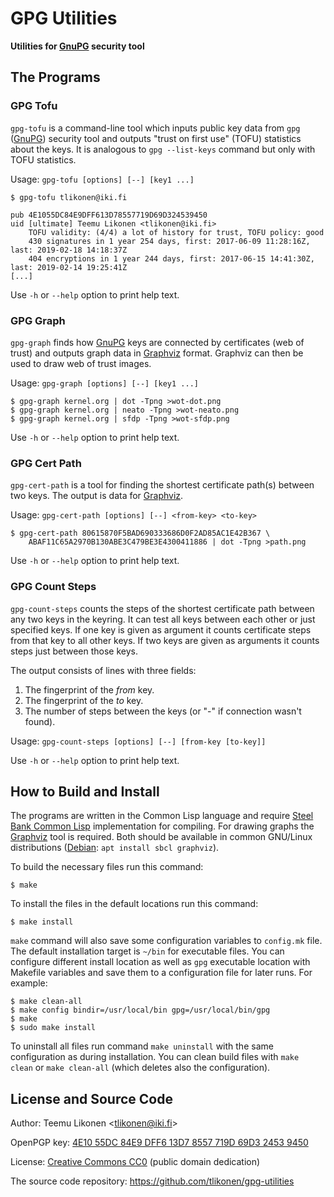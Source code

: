 GPG Utilities
=============

**Utilities for [GnuPG][] security tool**


The Programs
------------

### GPG Tofu

`gpg-tofu` is a command-line tool which inputs public key data from
`gpg` ([GnuPG][]) security tool and outputs "trust on first use" (TOFU)
statistics about the keys. It is analogous to `gpg --list-keys` command
but only with TOFU statistics.

Usage: `gpg-tofu [options] [--] [key1 ...]`

    $ gpg-tofu tlikonen@iki.fi

    pub 4E1055DC84E9DFF613D78557719D69D324539450
    uid [ultimate] Teemu Likonen <tlikonen@iki.fi>
        TOFU validity: (4/4) a lot of history for trust, TOFU policy: good
        430 signatures in 1 year 254 days, first: 2017-06-09 11:28:16Z, last: 2019-02-18 14:18:37Z
        404 encryptions in 1 year 244 days, first: 2017-06-15 14:41:30Z, last: 2019-02-14 19:25:41Z
    [...]

Use `-h` or `--help` option to print help text.


### GPG Graph

`gpg-graph` finds how [GnuPG][] keys are connected by certificates (web
of trust) and outputs graph data in [Graphviz][] format. Graphviz can
then be used to draw web of trust images.

Usage: `gpg-graph [options] [--] [key1 ...]`

    $ gpg-graph kernel.org | dot -Tpng >wot-dot.png
    $ gpg-graph kernel.org | neato -Tpng >wot-neato.png
    $ gpg-graph kernel.org | sfdp -Tpng >wot-sfdp.png

Use `-h` or `--help` option to print help text.


### GPG Cert Path

`gpg-cert-path` is a tool for finding the shortest certificate path(s)
between two keys. The output is data for [Graphviz][].

Usage: `gpg-cert-path [options] [--] <from-key> <to-key>`

    $ gpg-cert-path 80615870F5BAD690333686D0F2AD85AC1E42B367 \
        ABAF11C65A2970B130ABE3C479BE3E4300411886 | dot -Tpng >path.png

Use `-h` or `--help` option to print help text.


### GPG Count Steps

`gpg-count-steps` counts the steps of the shortest certificate path
between any two keys in the keyring. It can test all keys between each
other or just specified keys. If one key is given as argument it counts
certificate steps from that key to all other keys. If two keys are given
as arguments it counts steps just between those keys.

The output consists of lines with three fields:

 1. The fingerprint of the *from* key.
 2. The fingerprint of the *to* key.
 3. The number of steps between the keys (or "-" if connection wasn't
    found).

Usage: `gpg-count-steps [options] [--] [from-key [to-key]]`

Use `-h` or `--help` option to print help text.


[GnuPG]:    https://gnupg.org/
[Graphviz]: https://graphviz.org/


How to Build and Install
------------------------

The programs are written in the Common Lisp language and require [Steel
Bank Common Lisp][SBCL] implementation for compiling. For drawing graphs
the [Graphviz][] tool is required. Both should be available in common
GNU/Linux distributions ([Debian][]: `apt install sbcl graphviz`).

To build the necessary files run this command:

    $ make

To install the files in the default locations run this command:

    $ make install

`make` command will also save some configuration variables to
`config.mk` file. The default installation target is `~/bin` for
executable files. You can configure different install location as well
as `gpg` executable location with Makefile variables and save them to a
configuration file for later runs. For example:

    $ make clean-all
    $ make config bindir=/usr/local/bin gpg=/usr/local/bin/gpg
    $ make
    $ sudo make install

To uninstall all files run command `make uninstall` with the same
configuration as during installation. You can clean build files with
`make clean` or `make clean-all` (which deletes also the configuration).

[SBCL]:   http://sbcl.org/
[Debian]: https://www.debian.org/


License and Source Code
-----------------------

Author: Teemu Likonen <<tlikonen@iki.fi>>

OpenPGP key: [4E10 55DC 84E9 DFF6 13D7 8557 719D 69D3 2453 9450][PGP]

License: [Creative Commons CC0][CC0] (public domain dedication)

The source code repository:
<https://github.com/tlikonen/gpg-utilities>

[PGP]: http://www.iki.fi/tlikonen/pgp-key.asc
[CC0]: https://creativecommons.org/publicdomain/zero/1.0/legalcode
